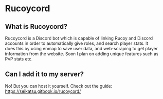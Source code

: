 # Rucoycord

## What is Rucoycord?

Rucoycord is a Discord bot which is capable of linking Rucoy and Discord accounts in order to automatically give roles, and search player stats. It does this by using enmap to save user data, and web-scraping to get player information from the website. Soon I plan on adding unique features such as PvP stats etc.

## Can I add it to my server?

No! But you can host it yourself. Check out the guide: https://seikatsu.gitbook.io/rucoycord/
